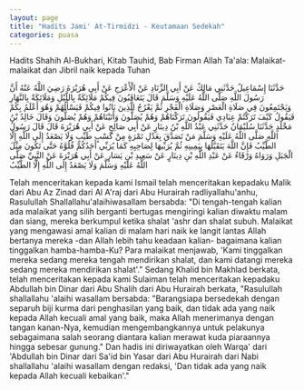```yaml
---
layout: page
title: "Hadits Jami' At-Tirmidzi - Keutamaan Sedekah"
categories: puasa
---
```


Hadits Shahih Al-Bukhari, Kitab Tauhid, Bab Firman Allah Ta'ala: Malaikat-malaikat dan Jibril naik kepada Tuhan

<p class="arab">
حَدَّثَنَا إِسْمَاعِيلُ حَدَّثَنِي مَالِكٌ عَنْ أَبِي الزِّنَادِ عَنْ الْأَعْرَجِ عَنْ أَبِي هُرَيْرَةَ رَضِيَ اللَّهُ عَنْهُ أَنَّ رَسُولَ اللَّهِ صَلَّى اللَّهُ عَلَيْهِ وَسَلَّمَ قَالَ يَتَعَاقَبُونَ فِيكُمْ مَلَائِكَةٌ بِاللَّيْلِ وَمَلَائِكَةٌ بِالنَّهَارِ وَيَجْتَمِعُونَ فِي صَلَاةِ الْعَصْرِ وَصَلَاةِ الْفَجْرِ ثُمَّ يَعْرُجُ الَّذِينَ بَاتُوا فِيكُمْ فَيَسْأَلُهُمْ وَهُوَ أَعْلَمُ بِكُمْ فَيَقُولُ كَيْفَ تَرَكْتُمْ عِبَادِي فَيَقُولُونَ تَرَكْنَاهُمْ وَهُمْ يُصَلُّونَ وَأَتَيْنَاهُمْ وَهُمْ يُصَلُّونَ وَقَالَ خَالِدُ بْنُ مَخْلَدٍ حَدَّثَنَا سُلَيْمَانُ حَدَّثَنِي عَبْدُ اللَّهِ بْنُ دِينَارٍ عَنْ أَبِي صَالِحٍ عَنْ أَبِي هُرَيْرَةَ قَالَ قَالَ رَسُولُ اللَّهِ صَلَّى اللَّهُ عَلَيْهِ وَسَلَّمَ مَنْ تَصَدَّقَ بِعَدْلِ تَمْرَةٍ مِنْ كَسْبٍ طَيِّبٍ وَلَا يَصْعَدُ إِلَى اللَّهِ إِلَّا الطَّيِّبُ فَإِنَّ اللَّهَ يَتَقَبَّلُهَا بِيَمِينِهِ ثُمَّ يُرَبِّيهَا لِصَاحِبِهِ كَمَا يُرَبِّي أَحَدُكُمْ فُلُوَّهُ حَتَّى تَكُونَ مِثْلَ الْجَبَلِ وَرَوَاهُ وَرْقَاءُ عَنْ عَبْدِ اللَّهِ بْنِ دِينَارٍ عَنْ سَعِيدِ بْنِ يَسَارٍ عَنْ أَبِي هُرَيْرَةَ عَنْ النَّبِيِّ صَلَّى اللَّهُ عَلَيْهِ وَسَلَّمَ وَلَا يَصْعَدُ إِلَى اللَّهِ إِلَّا الطَّيِّبُ
</p>

Telah menceritakan kepada kami Ismail telah menceritakan kepadaku Malik dari Abu Az Zinad dari Al A'raj dari Abu Hurairah radliyallahu'anhu, Rasulullah Shallallahu'alaihiwasallam bersabda: "Di tengah-tengah kalian ada malaikat yang silih berganti bertugas mengiringi kalian diwaktu malam dan siang, mereka berkumpul ketika shalat 'ashr dan shalat subuh. Malaikat yang mengawasi amal kalian di malam hari naik ke langit lantas Allah bertanya mereka -dan Allah lebih tahu keadaan kalian- bagaimana kalian tinggalkan hamba-hamba-Ku? Para malaikat menjawab, 'Kami tinggalkan mereka sedang mereka tengah mendirikan shalat, dan kami datangi mereka sedang mereka mendirikan shalat'." Sedang Khalid bin Makhlad berkata, telah menceritakan kepada kami Sulaiman telah menceritakan kepadaku Abdullah bin Dinar dari Abu Shalih dari Abu Hurairah berkata, "Rasulullah shallallahu 'alaihi wasallam bersabda: "Barangsiapa bersedekah dengan separuh biji kurma dari penghasilan yang baik, dan tidak ada yang naik kepada Allah kecuali amal yang baik, maka Allah menerimanya dengan tangan kanan-Nya, kemudian mengembangkannya untuk pelakunya sebagaimana salah seorang diantara kalian merawat kuda piaraannya hingga sebesar gunung." Dan hadis ini diriwayatkan oleh Warqa' dari 'Abdullah bin Dinar dari Sa'id bin Yasar dari Abu Hurairah dari Nabi shallallahu 'alaihi wasallam dengan redaksi, 'Dan tidak ada yang naik kepada Allah kecuali kebaikan'."
